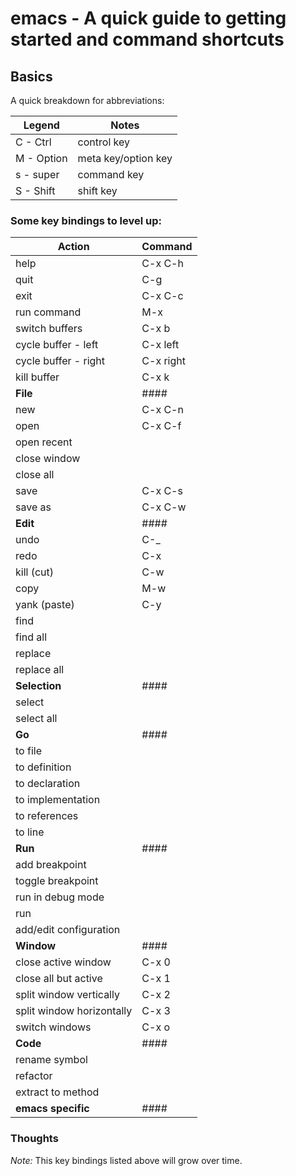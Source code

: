 # emacs - A quick guide to getting started and command shortcuts

## Basics

A quick breakdown for abbreviations:

| Legend         | Notes               |
| -----          | -----               |
| C - Ctrl       | control key         |
| M - Option     | meta key/option key |
| s - super      | command key         |
| S - Shift      | shift key           |

### Some key bindings to level up:

| Action                    | Command    |
| ------                    | -------    |
| help                      | C-x C-h    |
| quit                      | C-g        |
| exit                      | C-x C-c    |
| run command               | M-x        |
| switch buffers            | C-x b      |
| cycle buffer - left       | C-x left   |
| cycle buffer - right      | C-x right  |
| kill buffer               | C-x k      |
| **File**                  |  ####      |
| new                       | C-x C-n    |
| open                      | C-x C-f    |
| open recent               |            
| close window              |             
| close all                 |               
| save                      | C-x C-s    |           
| save as                   | C-x C-w    |            
| **Edit**                  |  ####      |
| undo                      | C-_        |
| redo                      | C-x        |
| kill (cut)                | C-w        | 
| copy                      | M-w        |
| yank (paste)              | C-y        |
| find                      |
| find all                  |
| replace                   |
| replace all               |
| **Selection**             |  ####      |
| select                    |
| select all                |
| **Go**                    |  ####      |
| to file                   |
| to definition             |
| to declaration            |
| to implementation         |
| to references             | 
| to line                   |
| **Run**                   |  ####      |
| add breakpoint            |
| toggle breakpoint         |
| run in debug mode         |
| run                       |
| add/edit configuration    | 
| **Window**                |  ####      |
| close active window       | C-x 0      |
| close all but active      | C-x 1      | 
| split window vertically   | C-x 2      |
| split window horizontally | C-x 3      |
| switch windows            | C-x o      |
| **Code**                  |  ####      |
| rename symbol             |
| refactor                  |
| extract to method         |
| **emacs specific**        |  ####      |


### Thoughts

*Note:* This key bindings listed above will grow over time. 
